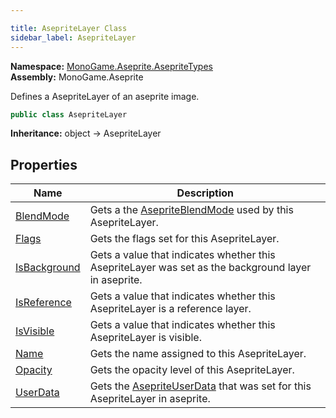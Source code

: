 ```yaml
---

title: AsepriteLayer Class
sidebar_label: AsepriteLayer
---
```

**Namespace:** [MonoGame.Aseprite.AsepriteTypes](../)  
**Assembly:** MonoGame.Aseprite

Defines a  AsepriteLayer of an aseprite image.

```csharp
public class AsepriteLayer
```

**Inheritance:** object → AsepriteLayer

## Properties

| Name                                       | Description                                                                                                 |
| ------------------------------------------ | ----------------------------------------------------------------------------------------------------------- |
| [BlendMode](Properties/BlendMode)       | Gets a the [AsepriteBlendMode](../AsepriteBlendMode/) used by this  AsepriteLayer.                  |
| [Flags](Properties/Flags)               | Gets the flags set for this  AsepriteLayer.                                                                 |
| [IsBackground](Properties/IsBackground) | Gets a value that indicates whether this  AsepriteLayer was set as the background   layer in aseprite.      |
| [IsReference](Properties/IsReference)   | Gets a value that indicates whether this  AsepriteLayer is a reference layer.                               |
| [IsVisible](Properties/IsVisible)       | Gets a value that indicates whether this  AsepriteLayer is visible.                                         |
| [Name](Properties/Name)                 | Gets the name assigned to this  AsepriteLayer.                                                              |
| [Opacity](Properties/Opacity)           | Gets the opacity level of this  AsepriteLayer.                                                              |
| [UserData](Properties/UserData)         | Gets the [AsepriteUserData](../AsepriteUserData/) that was set for this  AsepriteLayer in aseprite. |



